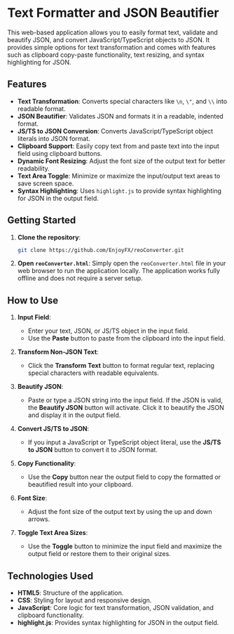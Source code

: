 # Text Formatter and JSON Beautifier

This web-based application allows you to easily format text, validate and beautify JSON, and convert JavaScript/TypeScript objects to JSON. It provides simple options for text transformation and comes with features such as clipboard copy-paste functionality, text resizing, and syntax highlighting for JSON.

## Features

- **Text Transformation**: Converts special characters like `\n`, `\"`, and `\\` into readable format.
- **JSON Beautifier**: Validates JSON and formats it in a readable, indented format.
- **JS/TS to JSON Conversion**: Converts JavaScript/TypeScript object literals into JSON format.
- **Clipboard Support**: Easily copy text from and paste text into the input field using clipboard buttons.
- **Dynamic Font Resizing**: Adjust the font size of the output text for better readability.
- **Text Area Toggle**: Minimize or maximize the input/output text areas to save screen space.
- **Syntax Highlighting**: Uses `highlight.js` to provide syntax highlighting for JSON in the output field.

## Getting Started

1. **Clone the repository**:
    ```bash
    git clone https://github.com/EnjoyFX/reoConverter.git
    ```
   
2. **Open `reoConverter.html`**:
   Simply open the `reoConverter.html` file in your web browser to run the application locally. The application works fully offline and does not require a server setup.

## How to Use

1. **Input Field**:
   - Enter your text, JSON, or JS/TS object in the input field.
   - Use the **Paste** button to paste from the clipboard into the input field.

2. **Transform Non-JSON Text**:
   - Click the **Transform Text** button to format regular text, replacing special characters with readable equivalents.

3. **Beautify JSON**:
   - Paste or type a JSON string into the input field. If the JSON is valid, the **Beautify JSON** button will activate. Click it to beautify the JSON and display it in the output field.

4. **Convert JS/TS to JSON**:
   - If you input a JavaScript or TypeScript object literal, use the **JS/TS to JSON** button to convert it to JSON format.

5. **Copy Functionality**:
   - Use the **Copy** button near the output field to copy the formatted or beautified result into your clipboard.

6. **Font Size**:
   - Adjust the font size of the output text by using the up and down arrows.

7. **Toggle Text Area Sizes**:
   - Use the **Toggle** button to minimize the input field and maximize the output field or restore them to their original sizes.

## Technologies Used

- **HTML5**: Structure of the application.
- **CSS**: Styling for layout and responsive design.
- **JavaScript**: Core logic for text transformation, JSON validation, and clipboard functionality.
- **highlight.js**: Provides syntax highlighting for JSON in the output field.
